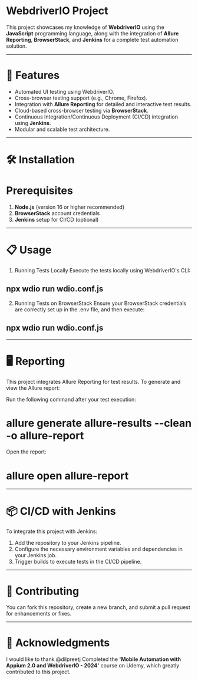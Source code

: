 # WebdriverIO Project

This project showcases my knowledge of **WebdriverIO** using the **JavaScript** programming language, 
along with the integration of **Allure Reporting**, **BrowserStack**, and **Jenkins** for a complete test automation solution.

---

# 🚀 Features

- Automated UI testing using WebdriverIO.
- Cross-browser testing support (e.g., Chrome, Firefox).
- Integration with **Allure Reporting** for detailed and interactive test results.
- Cloud-based cross-browser testing via **BrowserStack**.
- Continuous Integration/Continuous Deployment (CI/CD) integration using **Jenkins**.
- Modular and scalable test architecture.

---

# 🛠️ Installation

# Prerequisites

1. **Node.js** (version 16 or higher recommended)
2. **BrowserStack** account credentials
3. **Jenkins** setup for CI/CD (optional)

---

# 📋 Usage

1. Running Tests Locally
Execute the tests locally using WebdriverIO's CLI:
 ## npx wdio run wdio.conf.js
 
2. Running Tests on BrowserStack
Ensure your BrowserStack credentials are correctly set up in the .env file, and then execute:

 ## npx wdio run wdio.conf.js

---

# 🖥️ Reporting

This project integrates Allure Reporting for test results. To generate and view the Allure report:

Run the following command after your test execution:
  # allure generate allure-results --clean -o allure-report
Open the report:
  # allure open allure-report

---

# 📦 CI/CD with Jenkins

To integrate this project with Jenkins:

1. Add the repository to your Jenkins pipeline.
2. Configure the necessary environment variables and dependencies in your Jenkins job.
3. Trigger builds to execute tests in the CI/CD pipeline.

---

# 🤝 Contributing

You can fork this repository, create a new branch, and submit a pull request for enhancements or fixes.

---

# 🙌 Acknowledgments

I would like to thank @dilpreetj
Completed the **'Mobile Automation with Appium 2.0 and WebdriverIO - 2024'** course on Udemy, which greatly contributed to this project.
 
